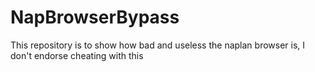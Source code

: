 # NapBrowserBypass
This repository is to show how bad and useless the naplan browser is, I don't endorse cheating with this
